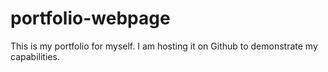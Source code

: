 # portfolio-webpage
This is my portfolio for myself. I am hosting it on Github to demonstrate my capabilities.
